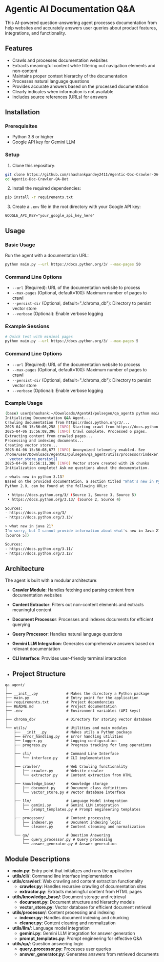 # Agentic AI Documentation Q&A 

This AI-powered question-answering agent processes documentation from help websites and accurately answers user queries about product features, integrations, and functionality.

## Features

- Crawls and processes documentation websites
- Extracts meaningful content while filtering out navigation elements and non-content
- Maintains proper context hierarchy of the documentation
- Processes natural language questions
- Provides accurate answers based on the processed documentation
- Clearly indicates when information is not available
- Includes source references (URLs) for answers

## Installation

### Prerequisites

- Python 3.8 or higher
- Google API key for Gemini LLM

### Setup

1. Clone this repository:
```bash
git clone https://github.com/shashankpandey2411/Agentic-Doc-Crawler-QA-Bot.git
cd Agentic-Doc-Crawler-QA-Bot
```

2. Install the required dependencies:
```bash
pip install -r requirements.txt
```

3. Create a `.env` file in the root directory with your Google API key:
```
GOOGLE_API_KEY="your_google_api_key_here"
```

## Usage

### Basic Usage

Run the agent with a documentation URL:

```bash
python main.py --url https://docs.python.org/3/ --max-pages 50
```

### Command Line Options

- `--url` (Required): URL of the documentation website to process
- `--max-pages` (Optional, default=100): Maximum number of pages to crawl
- `--persist-dir` (Optional, default="./chroma_db"): Directory to persist vector store
- `--verbose` (Optional): Enable verbose logging

### Example Sessions

```bash
# Quick test with minimal pages
python main.py --url https://docs.python.org/3/ --max-pages 5
```

### Command Line Options

- `--url` (Required): URL of the documentation website to process
- `--max-pages` (Optional, default=100): Maximum number of pages to crawl
- `--persist-dir` (Optional, default="./chroma_db"): Directory to persist vector store
- `--verbose` (Optional): Enable verbose logging

### Example Usage

```bash
(base) user@shashank:~/Downloads/AgentAI/pulsegen/qa_agent$ python main.py  --url https://docs.python.org/3/ --max-pages 5
Initializing Documentation Q&A Agent...
Crawling documentation from https://docs.python.org/3/...
2025-04-06 15:56:06,258 [INFO] Starting crawl from https://docs.python.org/3/
2025-04-06 15:56:08,396 [INFO] Crawl complete. Processed 6 pages.
Extracting content from crawled pages...
Processing and indexing documents...
Creating vector store...
2025-04-06 15:56:08,677 [INFO] Anonymized telemetry enabled. See                     https://docs.trychroma.com/telemetry for more information.
/home/user/Downloads/AgentAI/pulsegen/qa_agent/utils/processor/indexer.py:130: LangChainDeprecationWarning: Since Chroma 0.4.x the manual persistence method is no longer supported as docs are automatically persisted.
  vector_store.persist()
2025-04-06 15:56:11,380 [INFO] Vector store created with 26 chunks
Initialization complete! Ask me questions about the documentation.

> whats new in python 3.13?
Based on the provided documentation, a section titled "What's new in Python 3.13?" exists within the Python 3.13.2 documentation. This section, along with older "What's new" documents since    
Python 2.0, can be found at the following URLs:                                                                                                                                                  

 • https://docs.python.org/3/ (Source 1, Source 3, Source 5)                                                                                                                                     
 • https://docs.python.org/3.13/ (Source 2, Source 4)                                                                                                                                            

Sources:
- https://docs.python.org/3/
- https://docs.python.org/3.13/

> what new in java 21?
I'm sorry, but I cannot provide information about what's new in Java 21. The provided documentation only covers Python versions 3.11 and 3.12. ([Source 1], [Source 2], [Source 3], [Source 4],  
[Source 5])                                                                                                                                                                                      

Sources:
- https://docs.python.org/3.11/
- https://docs.python.org/3.12/
```

## Architecture

The agent is built with a modular architecture:

- **Crawler Module**: Handles fetching and parsing content from documentation websites
- **Content Extractor**: Filters out non-content elements and extracts meaningful content
- **Document Processor**: Processes and indexes documents for efficient querying
- **Query Processor**: Handles natural language questions
- **Gemini LLM Integration**: Generates comprehensive answers based on relevant documentation
- **CLI Interface**: Provides user-friendly terminal interaction

- ## Project Structure

```
qa_agent/
│
├── __init__.py             # Makes the directory a Python package
├── main.py                 # Entry point for the application
├── requirements.txt        # Project dependencies
├── README.md               # Project documentation
├── .env                    # Environment variables (API keys)
│
├── chroma_db/              # Directory for storing vector database
│
└── utils/                  # Utilities and main modules
    ├── __init__.py         # Makes utils a Python package
    ├── error_handling.py   # Error handling utilities
    ├── logger.py           # Logging configuration
    ├── progress.py         # Progress tracking for long operations
    │
    ├── cli/                # Command Line Interface
    │   └── interface.py    # CLI implementation
    │
    ├── crawler/            # Web Crawling functionality
    │   ├── crawler.py      # Website crawler
    │   └── extractor.py    # Content extraction from HTML
    │
    ├── knowledge_base/     # Knowledge storage
    │   ├── document.py     # Document class definitions
    │   └── vector_store.py # Vector database interface
    │
    ├── llm/                # Language Model integration
    │   ├── gemini.py       # Gemini LLM integration
    │   └── prompt_templates.py # Prompt engineering templates
    │
    ├── processor/          # Content processing
    │   ├── indexer.py      # Document indexing logic
    │   └── cleaner.py      # Content cleaning and normalization
    │
    └── qa/                 # Question Answering
        ├── query_processor.py # Query processing
        └── answer_generator.py # Answer generation
```

## Module Descriptions

- **main.py**: Entry point that initializes and runs the application
- **utils/cli/**: Command line interface implementation
- **utils/crawler/**: Web crawling and content extraction functionality
  - **crawler.py**: Handles recursive crawling of documentation sites
  - **extractor.py**: Extracts meaningful content from HTML pages
- **utils/knowledge_base/**: Document storage and retrieval
  - **document.py**: Document structure and hierarchy models
  - **vector_store.py**: Vector database for efficient document retrieval
- **utils/processor/**: Content processing and indexing
  - **indexer.py**: Handles document indexing and chunking
  - **cleaner.py**: Content cleaning and normalization
- **utils/llm/**: Language model integration
  - **gemini.py**: Gemini LLM integration for answer generation
  - **prompt_templates.py**: Prompt engineering for effective Q&A
- **utils/qa/**: Question answering logic
  - **query_processor.py**: Processes user queries
  - **answer_generator.py**: Generates answers from retrieved documents
